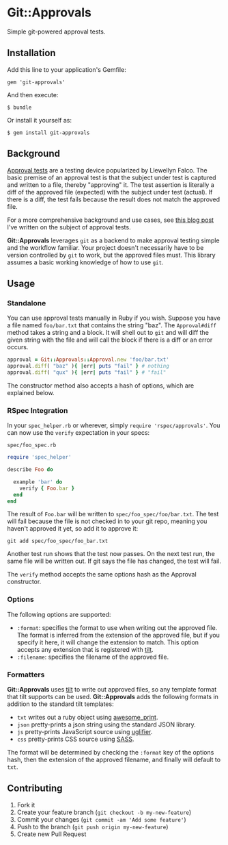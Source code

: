 # Git::Approvals

Simple git-powered approval tests.

## Installation

Add this line to your application's Gemfile:

    gem 'git-approvals'

And then execute:

    $ bundle

Or install it yourself as:

    $ gem install git-approvals

## Background

[Approval tests][approvaltests] are a testing device popularized by Llewellyn Falco. The basic premise of an approval test is that the subject under test is captured and written to a file, thereby "approving" it. The test assertion is literally a diff of the approved file (expected) with the subject under test (actual). If there is a diff, the test fails because the result does not match the approved file.

For a more comprehensive background and use cases, see [this blog post][blog] I've written on the subject of approval tests.

**Git::Approvals** leverages `git` as a backend to make approval testing simple and the workflow familiar. Your project doesn't necessarily have to be version controlled by `git` to work, but the approved files must. This library assumes  a basic working knowledge of how to use `git`.

## Usage

### Standalone

You can use approval tests manually in Ruby if you wish. Suppose you have a file named `foo/bar.txt` that contains the string "baz". The `Approval#diff` method takes a string and a block. It will shell out to `git` and will diff the given string with the file and will call the block if there is a diff or an error occurs.

``` ruby
approval = Git::Approvals::Approval.new 'foo/bar.txt'
approval.diff( "baz" ){ |err| puts "fail" } # nothing
approval.diff( "qux" ){ |err| puts "fail" } # "fail"
```

The constructor method also accepts a hash of options, which are explained below.

### RSpec Integration

In your `spec_helper.rb` or wherever, simply `require 'rspec/approvals'`. You can now use the `verify` expectation in your specs:

`spec/foo_spec.rb`

``` ruby
require 'spec_helper'

describe Foo do

  example 'bar' do
    verify { Foo.bar }
  end
end
```

The result of `Foo.bar` will be written to `spec/foo_spec/foo/bar.txt`.
The test will fail because the file is not checked in to your git repo,
meaning you haven't approved it yet, so add it to approve it:

`git add spec/foo_spec/foo_bar.txt`

Another test run shows that the test now passes. On the next test run, the
same file will be written out. If git says the file has changed, the
test will fail.

The `verify` method accepts the same options hash as the Approval constructor.

### Options

The following options are supported:

- `:format`: specifies the format to use when writing out the approved file. The format is inferred from the extension of the approved file, but if you specify it here, it will change the extension to match. This option accepts any extension that is registered with [tilt][tilt].
- `:filename`: specifies the filename of the approved file.

### Formatters

**Git::Approvals** uses [tilt][tilt] to write out approved files, so any template format that tilt supports can be used. **Git::Approvals** adds the following formats in addition to the standard tilt templates:

- `txt` writes out a ruby object using [awesome_print][awesomeprint].
- `json` pretty-prints a json string using the standard JSON library.
- `js` pretty-prints JavaScript source using [uglifier][uglifier].
- `css` pretty-prints CSS source using [SASS][sass].

The format will be determined by checking the `:format` key of the options hash, then the extension of the approved filename, and finally will default to `txt`.

## Contributing

1. Fork it
2. Create your feature branch (`git checkout -b my-new-feature`)
3. Commit your changes (`git commit -am 'Add some feature'`)
4. Push to the branch (`git push origin my-new-feature`)
5. Create new Pull Request

[blog]: http://jeremyruppel.tumblr.com/post/52734828127/committed-for-your-approval
[tilt]: https://github.com/rtomayko/tilt
[approvaltests]: http://approvaltests.sourceforge.net/
[awesomeprint]: https://github.com/michaeldv/awesome_print
[uglifier]: https://github.com/lautis/uglifier
[sass]: https://github.com/nex3/sass
